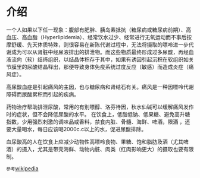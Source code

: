 # 介绍

一个人如果以下任一现象：腹部有肥胖、胰岛素抵抗（糖尿病或糖尿病前期）、高血压、高血脂（Hyperlipidemia）、经常饮水过少、经常进行无氧运动而不事后按摩舒缓、先天体质特殊，则很容易在新陈代谢过程中，无法将摄取的嘌呤进一步代谢成为可以从肾脏中经尿液排出的排泄物。而这些物质最终形成过多尿酸，再经血液流向（软）结缔组织，以结晶体积存于其中，如果有诱因引起沉积在软组织如关节膜里的尿酸结晶释出，那便导致身体免疫系统过度反应（敏感）而造成炎症（痛风症）。

高尿酸血症是引起痛风的主因，也与糖尿病和肾结石有关。痛风是一种因嘌呤代谢障碍而尿酸累积而引起的疾病。

药物治疗帮助排泄尿酸，常用的有别嘌醇、洛芬待因，秋水仙碱可以缓解痛风发作时的症状，但不会降低尿酸的水平。
在饮食上，低脂低钠、低果糖、避免高升糖指数，少用强烈刺激的调味品或香料，禁食内脏、骨髓、海鲜、啤酒，限酒 ，还要大量喝水，每日应该喝2000c.c以上的水，促进尿酸排除。

血尿酸高的人在饮食上应减少动物性高嘌呤食物、果糖、饱和脂肪及酒（尤其啤酒）的摄入，尤其是带壳海鲜、动物内脏、肉类（红肉影响更大）的摄取也要有限制。

`参考`[wikipedia](https://zh.wikipedia.org/wiki/%E5%B0%BF%E9%85%B8)
